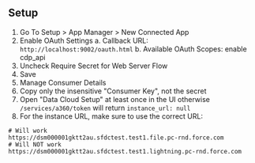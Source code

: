 ## Setup

1. Go To Setup > App Manager > New Connected App
2. Enable OAuth Settings
    a. Callback URL: `http://localhost:9002/oauth.html`
    b. Available OAuth Scopes: enable cdp_api
3. Uncheck Require Secret for Web Server Flow
4. Save
5. Manage Consumer Details
6. Copy only the insensitive "Consumer Key", not the secret
7. Open "Data Cloud Setup" at least once in the UI otherwise `/services/a360/token` will return `instance_url: null`
8. For the instance URL, make sure to use the correct URL:
```
# Will work
https://dsm000001gktt2au.sfdctest.test1.file.pc-rnd.force.com
# Will NOT work
https://dsm000001gktt2au.sfdctest.test1.lightning.pc-rnd.force.com
```